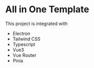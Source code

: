 # All in One Template

This project is integrated with
* Electron
* Tailwind CSS
* Typescript
* Vue3
* Vue Router
* Pinia

